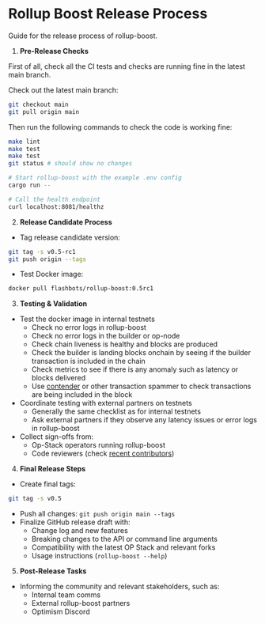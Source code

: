 # Rollup Boost Release Process

Guide for the release process of rollup-boost.

1. **Pre-Release Checks**

First of all, check all the CI tests and checks are running fine in the latest main branch.

Check out the latest main branch:

```bash
git checkout main
git pull origin main
```

Then run the following commands to check the code is working fine:

```bash
make lint
make test
make test
git status # should show no changes

# Start rollup-boost with the example .env config
cargo run --

# Call the health endpoint
curl localhost:8081/healthz
```

2. **Release Candidate Process**

- Tag release candidate version:

```bash
git tag -s v0.5-rc1
git push origin --tags
```

- Test Docker image:

```bash
docker pull flashbots/rollup-boost:0.5rc1
```

3. **Testing & Validation**

- Test the docker image in internal testnets
  - Check no error logs in rollup-boost
  - Check no error logs in the builder or op-node
  - Check chain liveness is healthy and blocks are produced
  - Check the builder is landing blocks onchain by seeing if the builder transaction is included in the chain
  - Check metrics to see if there is any anomaly such as latency or blocks delivered
  - Use [contender](https://github.com/flashbots/contender) or other transaction spammer to check transactions are being included in the block
- Coordinate testing with external partners on testnets
  - Generally the same checklist as for internal testnets
  - Ask external partners if they observe any latency issues or error logs in rollup-boost
- Collect sign-offs from:
  - Op-Stack operators running rollup-boost
  - Code reviewers (check [recent contributors](https://github.com/flashbots/rollup-boost/graphs/contributors))

4. **Final Release Steps**

- Create final tags:

```bash
git tag -s v0.5
```

- Push all changes: `git push origin main --tags`
- Finalize GitHub release draft with:
  - Change log and new features
  - Breaking changes to the API or command line arguments
  - Compatibility with the latest OP Stack and relevant forks
  - Usage instructions (`rollup-boost --help`)

5. **Post-Release Tasks**

- Informing the community and relevant stakeholders, such as:
  - Internal team comms
  - External rollup-boost partners
  - Optimism Discord
